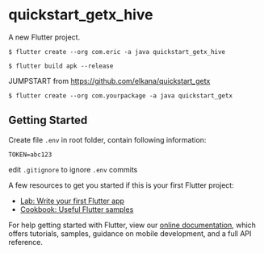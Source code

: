 # quickstart_getx_hive

A new Flutter project.

```
$ flutter create --org com.eric -a java quickstart_getx_hive

$ flutter build apk --release
```

JUMPSTART from https://github.com/elkana/quickstart_getx

```
$ flutter create --org com.yourpackage -a java quickstart_getx
```

## Getting Started

Create file `.env` in root folder, contain following information:

```
TOKEN=abc123
```

edit `.gitignore` to ignore `.env` commits




A few resources to get you started if this is your first Flutter project:

- [Lab: Write your first Flutter app](https://flutter.dev/docs/get-started/codelab)
- [Cookbook: Useful Flutter samples](https://flutter.dev/docs/cookbook)

For help getting started with Flutter, view our
[online documentation](https://flutter.dev/docs), which offers tutorials,
samples, guidance on mobile development, and a full API reference.
